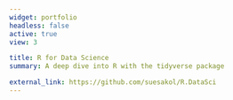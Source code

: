 ```yaml
---
widget: portfolio
headless: false
active: true
view: 3

title: R for Data Science
summary: A deep dive into R with the tidyverse package

external_link: https://github.com/suesakol/R.DataSci
---
```

